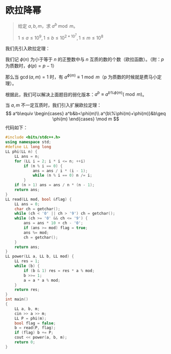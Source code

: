 # 欧拉降幂

> 给定 $a,b,m$，求 $a^b\bmod m$。
>
> $1\leq a \leq 10^9,1\leq b\leq 10^{2*10^7},1\leq m\leq 10^8$

我们先引入欧拉定理：

我们记 $\phi(n)$ 为小于等于 $n$ 的正整数中与 $n$ 互质的数的个数（欧拉函数）。（附：$p$ 为质数时，$\phi(p)=p-1$）

那么当 $\gcd(a,m)=1$ 时，有 $a^{\phi(m)}\equiv1 \bmod m$（p 为质数的时候就是费马小定理）。

根据此，我们可以解决上面题目的弱化版本：$a^b\equiv a^{b\% \phi(m)}(\bmod m)$。

当 $a,m$ 不一定互质时，我们引入扩展欧拉定理：
$$
a^b\equiv
\begin{cases}
a^b&b<\phi(m)\\
a^{b\%\phi(m)+\phi(m)}&b\geq \phi(m)
\end{cases}
\mod m
$$
代码如下：

```cpp
#include <bits/stdc++.h>
using namespace std;
#define LL long long
LL phi(LL n) {
    LL ans = n;
    for (LL i = 2; i * i <= n; ++i)
        if (n % i == 0) {
            ans = ans / i * (i - 1);
            while (n % i == 0) n /= i;
        }
    if (n > 1) ans = ans / n * (n - 1);
    return ans;
}
LL read(LL mod, bool &flag) {
    LL ans = 0;
    char ch = getchar();
    while (ch < '0' || ch > '9') ch = getchar();
    while (ch >= '0' && ch <= '9') {
        ans = ans * 10 + ch - '0';
        if (ans >= mod) flag = true;
        ans %= mod;
        ch = getchar();
    }
    return ans;
}
LL power(LL a, LL b, LL mod) {
    LL res = 1;
    while (b) {
        if (b & 1) res = res * a % mod;
        b >>= 1;
        a = a * a % mod;
    }
    return res;
}
int main()
{
    LL a, b, m;
    cin >> a >> m;
    LL P = phi(m);
    bool flag = false;
    b = read(P, flag);
    if (flag) b += P;
    cout << power(a, b, m);
    return 0;
}
```

